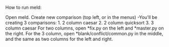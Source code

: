 How to run meld:

Open meld.
Create new comparison (top left, or in the menus)
-You'll be creating 3 comparisons:
	1. 2 column caesar
	2. 2 column quicksort
	3. 3 column caesar
For two columns, open \*fix.py on the left and \*master.py on the right.
For the 3 column, open \*blank/conflict/common.py in the middle, and the same as two columns for the left and right.
